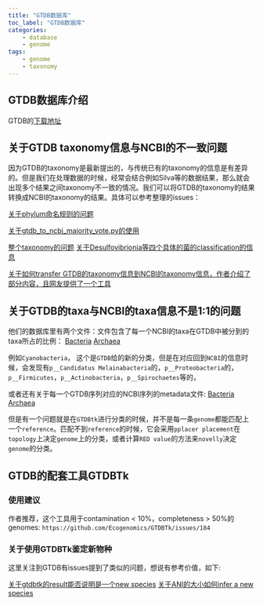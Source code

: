 ```yaml
---
title: "GTDB数据库"
toc_label: "GTDB数据库"
categories:
    - database
    - genome
tags: 
    - genome
    - taxonomy
---
```


## GTDB数据库介绍
GTDB的[下载地址](https://data.ace.uq.edu.au/public/gtdb/data/releases/latest/)

<!--more-->

## 关于GTDB taxonomy信息与NCBI的不一致问题
因为GTDB的taxonomy是最新提出的，与传统已有的taxonomy的信息是有差异的。但是我们在处理数据的时候，经常会结合例如Silva等的数据结果，那么就会出现多个结果之间taxonomy不一致的情况。我们可以将GTDB的taxonomy的结果转换成NCBI的taxonomy的结果。具体可以参考整理的issues：

[关于phylum命名规则的问题](https://github.com/Ecogenomics/GTDBTk/issues/106)

[关于gtdb_to_ncbi_majority_vote.py的使用](https://github.com/Ecogenomics/GTDBTk/issues/210)

[整个taxonomy的问题](https://github.com/Ecogenomics/GTDBTk/issues/204)
[关于Desulfovibrionia等四个具体的菌的classification的信息](https://github.com/Ecogenomics/GTDBTk/issues/154)

[关于如何transfer GTDB的taxonomy信息到NCBI的taxonomy信息，作者介绍了部分内容，且网友提供了一个工具](https://github.com/Ecogenomics/GTDBTk/issues/61)

## 关于GTDB的taxa与NCBI的taxa信息不是1:1的问题
他们的数据库里有两个文件：文件包含了每一个NCBI的taxa在GTDB中被分到的taxa所占的比例：
[Bacteria](https://data.ace.uq.edu.au/public/gtdb/data/releases/latest/ncbi_vs_gtdb_bacteria.xlsx)
[Archaea](https://data.ace.uq.edu.au/public/gtdb/data/releases/latest/ncbi_vs_gtdb_archaea.xlsx)

例如`Cyanobacteria`， 这个是`GTDB`给的新的分类，但是在对应回到`NCBI`的信息时候，会发现有`p__Candidatus Melainabacteria`的，`p__Proteobacteria`的，`p__Firmicutes`，`p__Actinobacteria`，`p__Spirochaetes`等的，

或者还有关于每一个GTDB序列对应的NCBI序列的metadata文件:
[Bacteria](https://data.ace.uq.edu.au/public/gtdb/data/releases/latest/bac120_metadata.tsv)
[Archaea](https://data.ace.uq.edu.au/public/gtdb/data/releases/latest/ar122_metadata.tsv)

但是有一个问题就是在`GTDBtk`进行分类的时候，并不是每一条`genome`都能匹配上一个`reference`。匹配不到`reference`的时候，它会采用`pplacer placement`在`topology`上决定`genome`上的分类，或者计算`RED value`的方法来`novelly`决定`genome`的分类。

## GTDB的配套工具GTDBTk
### 使用建议
作者推荐，这个工具用于contamination < 10%，completeness > 50%的genomes:
`https://github.com/Ecogenomics/GTDBTk/issues/184`

### 关于使用GTDBTk鉴定新物种
这里关注到GTDB有issues提到了类似的问题，想说有参考价值，如下:

[关于gtdbtk的result能否说明是一个new species](https://github.com/Ecogenomics/GTDBTk/issues/193)
[关于ANI的大小如何infer a new species](https://github.com/Ecogenomics/GTDBTk/issues/43)